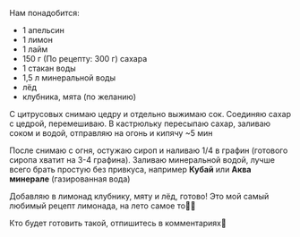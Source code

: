 Нам понадобится:
- 1 апельсин
- 1 лимон
- 1 лайм
- 150 г (По рецепту: 300 г) сахара
- 1 стакан воды
- 1,5 л минеральной воды
- лёд
- клубника, мята (по желанию)

С цитрусовых снимаю цедру и отдельно выжимаю сок. Соединяю сахар с цедрой, перемешиваю. В кастрюльку пересыпаю сахар, заливаю соком и водой, отправляю на огонь и кипячу ~5 мин

После снимаю с огня, остужаю сироп и наливаю 1/4 в графин (готового сиропа хватит на 3-4 графина). Заливаю минеральной водой, лучше всего брать простую без привкуса, например **Кубай** или **Аква минерале** (газированная вода)

Добавляю в лимонад клубнику, мяту и лёд, готово! Это мой самый любимый рецепт лимонада, на лето самое то👌🏻

Кто будет готовить такой, отпишитесь в комментариях🙂
